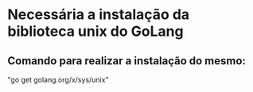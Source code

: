 # Necessária a instalação da biblioteca unix do GoLang

## Comando para realizar a instalação do mesmo: 
  "go get golang.org/x/sys/unix"
